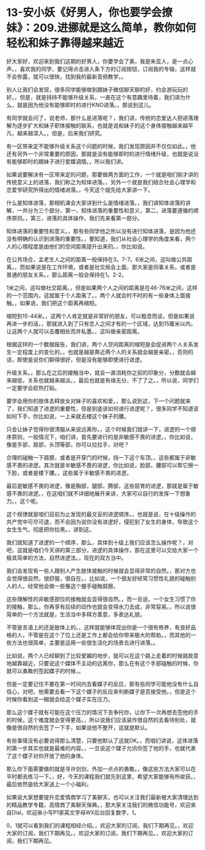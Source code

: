 # 13-安小妖《好男人，你也要学会撩妹》：209.进挪就是这么简单，教你如何轻松和妹子靠得越来越近

好大家好，欢迎来到我们这期的好男人，你要学会了美，我是朱亚人，是一点心声。，喜欢我的同学，要记得点击进入条下方的订阅按钮，订阅我的专辑，这样就不会弥露，就可以很快，找到我的最新音频教学。。

别人让我们会发现，很多同学能够做到跟妹子微信聊天聊的好，约会游玩玩的好。，但是，就是持持不能够升级关系，一直在这个有意趣里待着，我们讲为什么，就是因为他没有能够即时的进行KNO进落。，那说到这儿。

有同学就会问了，说老师，那什么是进落呢？，我们讲，传统的恋爱达人把进落理解为逐步扩大和妹子职体接触的联系，也就是说和妹子的这个身体接触越来越平凡，越来越深入。，但是，后来我们研究。

有一区带来定不能够升级关系这个问题的时候，我们发现原因并不仅仅如此。，他还有另外一个非常重要的原因，那就是没有能够即时的进行情绪升级，也就是说没有能够即时的跟妹子进行爱媒调情。，所以我们讲。

如果说要解决有一区带来定的问题，那要做两方面的工作，一个就是咱们刚才讲的传统意义上的进落，我们称之为知体进落。，另外一个就是我们结合社会心理学和恋爱学研究所得出的情绪进落。，今天这个就先给大家讲一下。

什么是知体进落，那相机课会大家讲到什么是情绪进落。，我们讲知体进落的讲解，一共分为三个部分，第一，知体进落的重要性和意义，第二，进落要遵循的顺序原则。，第三，进落的具体操作，我们先来看第一部分。

知体进落的重要性和意义。，那有些同学他之所以没有进行知体进落，是因为他还没有明确的认识到进落的重要性。，要知道，我们从社会心理学的角度来看，两个人的心理程度是由他们的空间距离提升出来的。，你比如说。

在公共场合，孟老生人之间的距离一般保持在3。7-7。6米之间，这叫做公共距离。，而如果说是在工作环境，或者是社交局会上面，那大家是同事关系，或者是普通的朋友关系。，那么距离一般会保持在1。2-2。

1米之间，这叫做社交距离。，但是如果两个人之间的距离是在46-76米之间，这样的一个范围内，这就属于个人距离了。，两个人就会时不时的有一些身体上面接触。，如果说，我们把这个距离再缩短。

缩短到15-44米。，这两个人肯定就是非常好的朋友，可以粗息而谈，但是如果说再进一步的话，，那就进入到了只有恋人之间才有的一个区域，达到15厘米以内，让这两个人就可以击覆相处而并私墨。，这叫做亲密距离。

根据这样的一个数据报告，我们讲，两个人空间距离的缩短是会促进两个人关系发生一定程度上的变化的。，也就是越是靠近两个人的关系就会越是亲密。，否则的话，即使是说你们聊得很好，但是没有能够即使进行进逻。

升级关系。，那么在之后的接触当中，就会一直消耗你之前的印象分，分数就会越来越低，关系也就越来越淡。，最后也就是有缘无分，不了了之。，所以说，同学们一定要学会趁热打贴。

要学会用你的肢体去释放女对妹子的喜欢和爱。，那么说到这，下一个问题就来了，我们知道了进逻的重要性，但是到底该如何进行进逻呢？，很多同学不知道该如何下手，你比如说，一上来就去楼这个妹子的腰。

只会让妹子觉得你很清服从来说远离你。，这个时候我们就讲一下，进逻的一个顺序原则，一般情况下，咱们讲，首先要进行的是非敏感不畏的进逻。，你比如说，像是手部，肩部，头顶等部，你可以拉拉手，对吧？

合理的碰触一下肩膀，或者是开穿门的时候，挡一下这个车顶。，这些都属于非敏感不畏的进逻。其次就是半敏感不畏的进逻，你比如说，脸部，腰部可以帮它擦一下脸，或者是楼下腰。，这些属于半敏感不畏的进逻。

最后是敏感不畏的进逻，像是胸部，腿部，腾部，这些屈育的进逻，那就是属于敏感不畏的进逻。，在这咱们就不详细地展开来讲，大家可以自行的发挥一下想象力。，这个呢。

这个规律就是咱们目前为止发现的最文妥的进逻顺序。，也就是说，在十级操作的共产党中可尽可退，而不会因为说你没有进逻好，侵犯到了女生的身体，导致这个女生生气，彻底把你拉黑。，讲到这。

我们就知道了进逻的一个顺序，那么，具体到十级上我们应该怎么操作呢？，对吧，这就是咱们今天讲的第三部分，进逻的具体操作，那在这里可以交给大家一个极其简单的方法，自然进逻法。，现在的双方当中。

我们会发现有一些人跟别人产生肢体接触的时候就会显得非常的自然。，那对方也会觉得很自然，很舒服，很自在。，比如说，一个很友好经常习惯性礼貌的碰触别人的人，经常他会做一些像这个握手碰触肩膀。

这些理解性的非敏感部位的接触就会显得很自然。，而一旦说，一个女生习惯了你的接触，那么，你再享有后续的动作也就会变得水刀去成，非常容易。，所以说很简单的一个方法就是，生活当中多释方善意，多表达礼貌。

不管是言语上的还是肢体上的。，这样就能够体现出你是一个很有修养，有良好品格的人，不管是在这个了位上还是工作上都会给你带来极大的帮助。，而其他的一些方法也很简单，主要是运用一些很生活化的场景去进行进落。。

比如说，两个人已经聊到了比较爱媚的地步，就可以在这个路上走着的时候就故意地越靠越近，只要说这个媒体不主动的远离你，那么在有这个手部碰触的时候，你就可以勇敢的签起媒子的时候，。

但是一定要记住不要在第一时间内去看媒子的反应，那有些同学可能他没有什么自信心，对吧，他需要去看一下这个媒子的反应来判断媒子是否接受他。，但是这个时候你看到这一眼就会给这个媒子实在压力。

那么这个媒子就有可能在这个压力的情况下去争托你，让你下一次再想去签他的手的时候，这个难度就会变得更高。，所以说我们应该装作很自然的去看待别处，就像是很自然的去签了一下手，如果说他不整开，这就是默认。

有些事情没有必要说得那么清楚，只要他默认了这就OK。，而咱们讲说，这体进落的第一步其实也就是最难的内容。，一旦说这个媒子允讯你签了他的手，也就代表了这个媒子对你开放了他的身体。

那么你下面需要做的就是寻许剑剑，外加一点点的勇敢。，像这些方法大家可以在平时都去练习一下。，好，今天的课程我们就先到这里，希望大家能够有所收获。，最后依然是给大家送上一个小福利。

如果说大家想要提升恋爱情商学习了美聊天，也可以关注我们最新被大家清理达到的精品教学专籍，高情商了美聊天保典。，那大家关注我们的微信功能号，欢迎来自Dial，欢迎来小写P1家英文字母WX后台回复数字，1。

0，1就可以看到我们的课程相经介绍。，欢迎大家的订阅，我们下期再见。，欢迎大家的订阅，我们下期再见。，欢迎大家的订阅，我们下期再见。，欢迎大家的订阅，我们下期再见。

